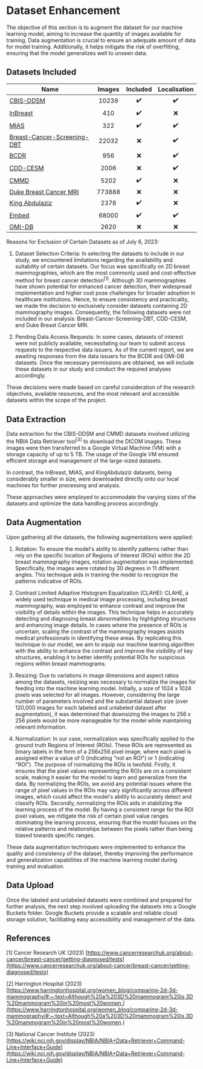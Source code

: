 # Dataset Enhancement
The objective of this section is to augment the dataset for our machine learning model, aiming to increase the quantity of images available for training. 
Data augmentation is crucial to ensure an adequate amount of data for model training. 
Additionally, it helps mitigate the risk of overfitting, ensuring that the model generalizes well to unseen data.

## Datasets Included
| Name | Images | Included | Localisation |
| --- | :---: | :---: | :---: | 
| [CBIS-DDSM](https://wiki.cancerimagingarchive.net/pages/viewpage.action?pageId=22516629#2251662935562334b1e043a3a0512554ef512cad) | 10239 | :heavy_check_mark: | :heavy_check_mark: |
| [InBreast](https://www.kaggle.com/datasets/martholi/inbreast?select=inbreast.tgz) | 410 | :heavy_check_mark: | :x: |
| [MIAS](http://peipa.essex.ac.uk/info/mias.html) | 322 | :heavy_check_mark: | :heavy_check_mark: |
| [Breast-Cancer-Screening-DBT](https://wiki.cancerimagingarchive.net/pages/viewpage.action?pageId=64685580#6468558050a1e1bdf0de46de92128576e1d3e9b1) | 22032 | :x: | :heavy_check_mark: |
| [BCDR](https://bcdr.eu/information/downloads) | 956 | :x: | :heavy_check_mark: |
| [CDD-CESM](https://wiki.cancerimagingarchive.net/pages/viewpage.action?pageId=109379611) | 2006 | :x: |  :heavy_check_mark: |
| [CMMD](https://wiki.cancerimagingarchive.net/pages/viewpage.action?pageId=70230508) | 5202 | :heavy_check_mark: | :x: |
| [Duke Breast Cancer MRI](https://wiki.cancerimagingarchive.net/pages/viewpage.action?pageId=70226903) | 773888 | :x: | :x: |
| [King Abdulaziz](https://www.mdpi.com/2306-5729/6/11/111#) | 2378 | :heavy_check_mark: | :x: |
| [Embed](https://pubs.rsna.org/doi/10.1148/ryai.220047) | 68000 | :heavy_check_mark: | :heavy_check_mark: |
| [OMI-DB](https://www.cancerresearchhorizons.com/licensing-opportunities/optimam-mammography-image-database-omi-db) | 2620 | :x: | :x: |

Reasons for Exclusion of Certain Datasets as of July 6, 2023:

1. Dataset Selection Criteria:
In selecting the datasets to include in our study, we encountered limitations regarding the availability and suitability of certain datasets. 
Our focus was specifically on 2D breast mammographies, which are the most commonly used and cost-effective method for breast cancer detection<sup>[1]</sup>. 
Although 3D mammographies have shown potential for enhanced cancer detection, their widespread implementation and higher cost pose challenges for broader adoption in healthcare institutions. 
Hence, to ensure consistency and practicality, we made the decision to exclusively consider datasets containing 2D mammography images. 
Consequently, the following datasets were not included in our analysis: Breast-Cancer-Screening-DBT, CDD-CESM, and Duke Breast Cancer MRI.

2. Pending Data Access Requests:
In some cases, datasets of interest were not publicly available, necessitating our team to submit access requests to the respective data issuers. 
As of the current report, we are awaiting responses from the data issuers for the BCDR and OMI-DB datasets. 
Once the necessary permissions are obtained, we will include these datasets in our study and conduct the required analyses accordingly.

These decisions were made based on careful consideration of the research objectives, available resources, and the most relevant and accessible datasets within the scope of the project.

## Data Extraction
Data extraction for the CBIS-DDSM and CMMD datasets involved utilizing the NBIA Data Retriever tool<sup>[3]</sup> to download the DICOM images. These images were then transferred to a Google Virtual Machine (VM) with a storage capacity of up to 5 TB. The usage of the Google VM ensured efficient storage and management of the large-sized datasets.

In contrast, the InBreast, MIAS, and KingAbdulaziz datasets, being considerably smaller in size, were downloaded directly onto our local machines for further processing and analysis.

These approaches were employed to accommodate the varying sizes of the datasets and optimize the data handling process accordingly.

## Data Augmentation
Upon gathering all the datasets, the following augmentations were applied:

1. Rotation: To ensure the model's ability to identify patterns rather than rely on the specific location of Regions of Interest (ROIs) within the 2D breast mammography images, rotation augmentation was implemented. 
Specifically, the images were rotated by 30 degrees in 11 different angles. 
This technique aids in training the model to recognize the patterns indicative of ROIs.

2. Contrast Limited Adaptive Histogram Equalization (CLAHE): CLAHE, a widely used technique in medical image processing, including breast mammography, was employed to enhance contrast and improve the visibility of details within the images. 
This technique helps in accurately detecting and diagnosing breast abnormalities by highlighting structures and enhancing image details. 
In cases where the presence of ROIs is uncertain, scaling the contrast of the mammography images assists medical professionals in identifying these areas.
By replicating this technique in our model, we aim to equip our machine learning algorithm with the ability to enhance the contrast and improve the visibility of key structures, enabling it to better identify potential ROIs for suspicious regions within breast mammograms.

3. Resizing: Due to variations in image dimensions and aspect ratios among the datasets, resizing was necessary to normalize the images for feeding into the machine learning model. 
Initially, a size of 1024 x 1024 pixels was selected for all images. 
However, considering the large number of parameters involved and the substantial dataset size (over 120,000 images for each labeled and unlabeled dataset after augmentation), it was determined that downsizing the images to 256 x 256 pixels would be more manageable for the model while maintaining relevant information.

4. Normalization: In our case, normalization was specifically applied to the ground truth Regions of Interest (ROIs). These ROIs are represented as binary labels in the form of a 256x256 pixel image, where each pixel is assigned either a value of 0 (indicating "not an ROI") or 1 (indicating "ROI").
The purpose of normalizing the ROIs is twofold. Firstly, it ensures that the pixel values representing the ROIs are on a consistent scale, making it easier for the model to learn and generalize from the data. By normalizing the ROIs, we avoid any potential issues where the range of pixel values in the ROIs may vary significantly across different images, which could affect the model's ability to accurately detect and classify ROIs. Secondly, normalizing the ROIs aids in stabilizing the learning process of the model. By having a consistent range for the ROI pixel values, we mitigate the risk of certain pixel value ranges dominating the learning process, ensuring that the model focuses on the relative patterns and relationships between the pixels rather than being biased towards specific ranges.

These data augmentation techniques were implemented to enhance the quality and consistency of the dataset, thereby improving the performance and generalization capabilities of the machine learning model during training and evaluation.

## Data Upload
Once the labeled and unlabeled datasets were combined and prepared for further analysis, the next step involved uploading the datasets into a Google Buckets folder. 
Google Buckets provide a scalable and reliable cloud storage solution, facilitating easy accessibility and management of the data.

## References
[1] Cancer Research UK (2023) [https://www.cancerresearchuk.org/about-cancer/breast-cancer/getting-diagnosed/tests](https://www.cancerresearchuk.org/about-cancer/breast-cancer/getting-diagnosed/tests)

[2] Harrington Hospital (2023) [https://www.harringtonhospital.org/women_blog/comparing-2d-3d-mammography/#:~:text=Although%20a%203D%20mammogram%20is,3D%20mammogram%20in%20most%20women.](https://www.harringtonhospital.org/women_blog/comparing-2d-3d-mammography/#:~:text=Although%20a%203D%20mammogram%20is,3D%20mammogram%20in%20most%20women.)

[3] National Cancer Institute (2023) [https://wiki.nci.nih.gov/display/NBIA/NBIA+Data+Retriever+Command-Line+Interface+Guide](https://wiki.nci.nih.gov/display/NBIA/NBIA+Data+Retriever+Command-Line+Interface+Guide)
